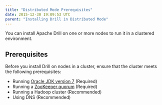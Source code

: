 ```yaml
---
title: "Distributed Mode Prerequisites"
date: 2015-12-30 19:09:53 UTC
parent: "Installing Drill in Distributed Mode"
---
```

You can install Apache Drill on one or more nodes to
run it in a clustered environment.

## Prerequisites

Before you install Drill on nodes in a cluster, ensure that the cluster meets the following prerequisites:

  * Running [Oracle JDK version 7](http://www.oracle.com/technetwork/java/javase/downloads/jdk7-downloads-1880260.html) (Required)  
  * Running a [ZooKeeper quorum](https://zookeeper.apache.org/doc/r3.1.2/zookeeperStarted.html#sc_RunningReplicatedZooKeeper) (Required)  
  * Running a Hadoop cluster (Recommended)  
  * Using DNS (Recommended)
